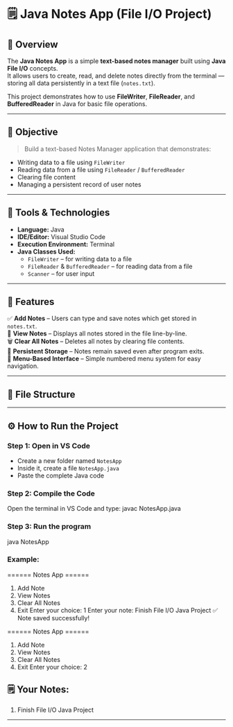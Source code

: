 # 🗒️ Java Notes App (File I/O Project)

## 📘 Overview
The **Java Notes App** is a simple **text-based notes manager** built using **Java File I/O** concepts.  
It allows users to create, read, and delete notes directly from the terminal — storing all data persistently in a text file (`notes.txt`).  

This project demonstrates how to use **FileWriter**, **FileReader**, and **BufferedReader** in Java for basic file operations.

---

## 🎯 Objective
> Build a text-based Notes Manager application that demonstrates:
- Writing data to a file using `FileWriter`
- Reading data from a file using `FileReader` / `BufferedReader`
- Clearing file content
- Managing a persistent record of user notes

---

## 🧰 Tools & Technologies
- **Language:** Java  
- **IDE/Editor:** Visual Studio Code  
- **Execution Environment:** Terminal  
- **Java Classes Used:**  
  - `FileWriter` – for writing data to a file  
  - `FileReader` & `BufferedReader` – for reading data from a file  
  - `Scanner` – for user input  

---

## 🧩 Features
✅ **Add Notes** – Users can type and save notes which get stored in `notes.txt`.  
📖 **View Notes** – Displays all notes stored in the file line-by-line.  
🗑️ **Clear All Notes** – Deletes all notes by clearing file contents.  
💾 **Persistent Storage** – Notes remain saved even after program exits.  
🧱 **Menu-Based Interface** – Simple numbered menu system for easy navigation.  

---

## 📁 File Structure

---

## ⚙️ How to Run the Project

### Step 1: Open in VS Code
- Create a new folder named `NotesApp`
- Inside it, create a file `NotesApp.java`
- Paste the complete Java code

### Step 2: Compile the Code
Open the terminal in VS Code and type:
javac NotesApp.java

### Step 3: Run the program
java NotesApp


### Example: 

====== Notes App ======
1. Add Note
2. View Notes
3. Clear All Notes
4. Exit
Enter your choice: 1
Enter your note: Finish File I/O Java Project
✅ Note saved successfully!

====== Notes App ======
1. Add Note
2. View Notes
3. Clear All Notes
4. Exit
Enter your choice: 2

🗒️ Your Notes:
---------------------------
1. Finish File I/O Java Project
---------------------------

